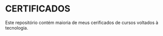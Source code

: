 # CERTIFICADOS
Este repositório contém maioria de meus cerificados de cursos voltados à tecnologia.

